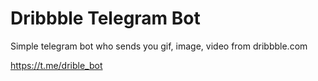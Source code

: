 # Dribbble Telegram Bot
Simple telegram bot who sends you gif, image, video from dribbble.com

https://t.me/drible_bot